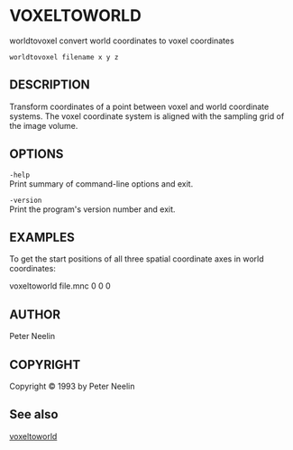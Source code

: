 # VOXELTOWORLD

worldtovoxel convert world coordinates to voxel coordinates

`worldtovoxel filename x y z`

## DESCRIPTION

Transform coordinates of a point between voxel and world coordinate systems. The voxel coordinate system is aligned with the sampling grid of the image volume.

## OPTIONS

`-help`  
Print summary of command-line options and exit.

`-version`  
Print the program's version number and exit.

## EXAMPLES

To get the start positions of all three spatial coordinate axes in world coordinates:

voxeltoworld file.mnc 0 0 0

## AUTHOR

Peter Neelin

## COPYRIGHT

Copyright © 1993 by Peter Neelin

## See also

[voxeltoworld](voxeltoworld.md)
